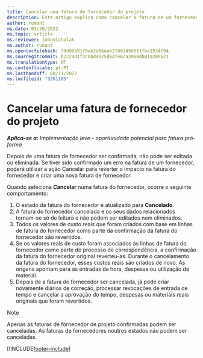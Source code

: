 ```yaml
---
title: Cancelar uma fatura de fornecedor do projeto
description: Este artigo explica como cancelar a fatura de um fornecedor do projeto no Microsoft Dynamics 365 Project Operations e o impacto financeiro do cancelamento da fatura de um fornecedor do projeto.
author: rumant
ms.date: 03/30/2022
ms.topic: article
ms.reviewer: johnmichalak
ms.author: rumant
ms.openlocfilehash: 79d00a91f9ab2d66eab2f80349d6f1fba1934f94
ms.sourcegitcommit: b2224d1f3c0bd4925d647e6ca3960db81a209521
ms.translationtype: HT
ms.contentlocale: pt-PT
ms.lasthandoff: 08/11/2022
ms.locfileid: "9261105"
---
```

# <a name="cancel-a-project-vendor-invoice"></a>Cancelar uma fatura de fornecedor do projeto

_**Aplica-se a:** Implementação leve - oportunidade potencial para fatura pró-forma_

Depois de uma fatura de fornecedor ser confirmada, não pode ser editada ou eliminada. Se tiver sido confirmado um erro na fatura de um fornecedor, poderá utilizar a ação Cancelar para reverter o impacto na fatura do fornecedor e criar uma nova fatura de fornecedor.

Quando seleciona **Cancelar** numa fatura do fornecedor, ocorre o seguinte comportamento:

1. O estado da fatura do fornecedor é atualizado para **Cancelado**.
2. A fatura do fornecedor cancelada e os seus dados relacionados tornam-se só de leitura e não podem ser editados nem eliminados.
3. Todos os valores de custo reais que foram criados com base em linhas de fatura do fornecedor como parte da confirmação da fatura do fornecedor são revertidos.
4. Se os valores reais de custo foram associados às linhas de fatura do fornecedor como parte do processo de correspondência, a confirmação da fatura do fornecedor original reverteu-as. Durante o cancelamento da fatura do fornecedor, esses custos reais são criados de novo. As origens apontam para as entradas de hora, despesas ou utilização de material.
5. Depois de a fatura do fornecedor ser cancelada, já pode criar novamente diários de correção, processar revocações de entrada de tempo e cancelar a aprovação do tempo, despesas ou materiais reais originais que foram revertidos.

> [!NOTE]
> Apenas as faturas de fornecedor de projeto confirmadas podem ser canceladas. As faturas de fornecedores noutros estados não podem ser canceladas.

[!INCLUDE[footer-include](../../includes/footer-banner.md)]
